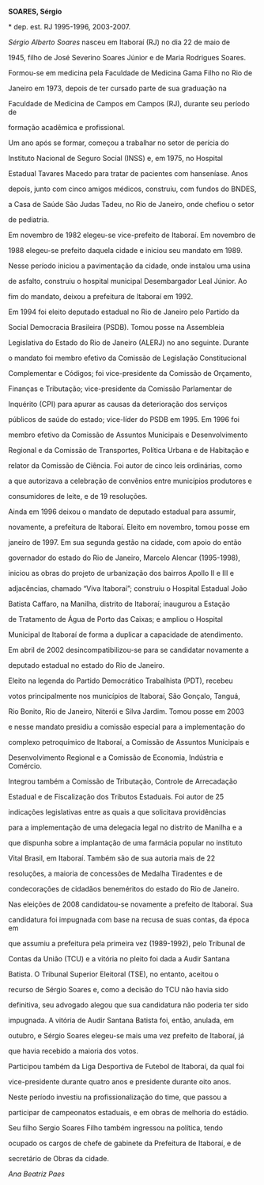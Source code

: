 **SOARES, Sérgio**



\* dep. est. RJ 1995-1996, 2003-2007.



*Sérgio Alberto Soares* nasceu em Itaboraí (RJ) no dia 22 de maio de

1945, filho de José Severino Soares Júnior e de Maria Rodrigues Soares.



Formou-se em medicina pela Faculdade de Medicina Gama Filho no Rio de

Janeiro em 1973, depois de ter cursado parte de sua graduação na

Faculdade de Medicina de Campos em Campos (RJ), durante seu período de

formação acadêmica e profissional.



Um ano após se formar, começou a trabalhar no setor de perícia do

Instituto Nacional de Seguro Social (INSS) e, em 1975, no Hospital

Estadual Tavares Macedo para tratar de pacientes com hanseníase. Anos

depois, junto com cinco amigos médicos, construiu, com fundos do BNDES,

a Casa de Saúde São Judas Tadeu, no Rio de Janeiro, onde chefiou o setor

de pediatria.



Em novembro de 1982 elegeu-se vice-prefeito de Itaboraí. Em novembro de

1988 elegeu-se prefeito daquela cidade e iniciou seu mandato em 1989.

Nesse período iniciou a pavimentação da cidade, onde instalou uma usina

de asfalto, construiu o hospital municipal Desembargador Leal Júnior. Ao

fim do mandato, deixou a prefeitura de Itaboraí em 1992.



Em 1994 foi eleito deputado estadual no Rio de Janeiro pelo Partido da

Social Democracia Brasileira (PSDB). Tomou posse na Assembleia

Legislativa do Estado do Rio de Janeiro (ALERJ) no ano seguinte. Durante

o mandato foi membro efetivo da Comissão de Legislação Constitucional

Complementar e Códigos; foi vice-presidente da Comissão de Orçamento,

Finanças e Tributação; vice-presidente da Comissão Parlamentar de

Inquérito (CPI) para apurar as causas da deterioração dos serviços

públicos de saúde do estado; vice-líder do PSDB em 1995. Em 1996 foi

membro efetivo da Comissão de Assuntos Municipais e Desenvolvimento

Regional e da Comissão de Transportes, Política Urbana e de Habitação e

relator da Comissão de Ciência. Foi autor de cinco leis ordinárias, como

a que autorizava a celebração de convênios entre municípios produtores e

consumidores de leite, e de 19 resoluções.



Ainda em 1996 deixou o mandato de deputado estadual para assumir,

novamente, a prefeitura de Itaboraí. Eleito em novembro, tomou posse em

janeiro de 1997. Em sua segunda gestão na cidade, com apoio do então

governador do estado do Rio de Janeiro, Marcelo Alencar (1995-1998),

iniciou as obras do projeto de urbanização dos bairros Apollo II e III e

adjacências, chamado “Viva Itaboraí”; construiu o Hospital Estadual João

Batista Caffaro, na Manilha, distrito de Itaboraí; inaugurou a Estação

de Tratamento de Água de Porto das Caixas; e ampliou o Hospital

Municipal de Itaboraí de forma a duplicar a capacidade de atendimento.

Em abril de 2002 desincompatibilizou-se para se candidatar novamente a

deputado estadual no estado do Rio de Janeiro.



Eleito na legenda do Partido Democrático Trabalhista (PDT), recebeu

votos principalmente nos municípios de Itaboraí, São Gonçalo, Tanguá,

Rio Bonito, Rio de Janeiro, Niterói e Silva Jardim. Tomou posse em 2003

e nesse mandato presidiu a comissão especial para a implementação do

complexo petroquímico de Itaboraí, a Comissão de Assuntos Municipais e

Desenvolvimento Regional e a Comissão de Economia, Indústria e Comércio.

Integrou também a Comissão de Tributação, Controle de Arrecadação

Estadual e de Fiscalização dos Tributos Estaduais. Foi autor de 25

indicações legislativas entre as quais a que solicitava providências

para a implementação de uma delegacia legal no distrito de Manilha e a

que dispunha sobre a implantação de uma farmácia popular no instituto

Vital Brasil, em Itaboraí. Também são de sua autoria mais de 22

resoluções, a maioria de concessões de Medalha Tiradentes e de

condecorações de cidadãos beneméritos do estado do Rio de Janeiro.



Nas eleições de 2008 candidatou-se novamente a prefeito de Itaboraí. Sua

candidatura foi impugnada com base na recusa de suas contas, da época em

que assumiu a prefeitura pela primeira vez (1989-1992), pelo Tribunal de

Contas da União (TCU) e a vitória no pleito foi dada a Audir Santana

Batista. O Tribunal Superior Eleitoral (TSE), no entanto, aceitou o

recurso de Sérgio Soares e, como a decisão do TCU não havia sido

definitiva, seu advogado alegou que sua candidatura não poderia ter sido

impugnada. A vitória de Audir Santana Batista foi, então, anulada, em

outubro, e Sérgio Soares elegeu-se mais uma vez prefeito de Itaboraí, já

que havia recebido a maioria dos votos.



Participou também da Liga Desportiva de Futebol de Itaboraí, da qual foi

vice-presidente durante quatro anos e presidente durante oito anos.

Neste período investiu na profissionalização do time, que passou a

participar de campeonatos estaduais, e em obras de melhoria do estádio.



Seu filho Sergio Soares Filho também ingressou na política, tendo

ocupado os cargos de chefe de gabinete da Prefeitura de Itaboraí, e de

secretário de Obras da cidade.



*Ana Beatriz Paes*



